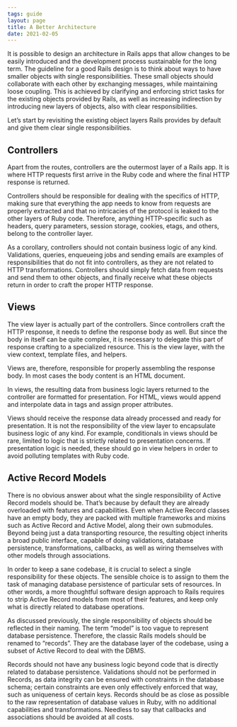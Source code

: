 ```yaml
---
tags: guide
layout: page
title: A Better Architecture
date: 2021-02-05
---
```


It is possible to design an architecture in Rails apps that allow changes to be
easily introduced and the development process sustainable for the long term. The
guideline for a good Rails design is to think about ways to have smaller objects
with single responsibilities. These small objects should collaborate with each
other by exchanging messages, while maintaining loose coupling. This is achieved
by clarifying and enforcing strict tasks for the existing objects provided by
Rails, as well as increasing indirection by introducing new layers of objects,
also with clear responsibilities.

Let’s start by revisiting the existing object layers Rails provides by default
and give them clear single responsibilities.

## Controllers

Apart from the routes, controllers are the outermost layer of a Rails app. It is
where HTTP requests first arrive in the Ruby code and where the final HTTP
response is returned.

Controllers should be responsible for dealing with the specifics of HTTP, making
sure that everything the app needs to know from requests are properly extracted
and that no intricacies of the protocol is leaked to the other layers of Ruby
code. Therefore, anything HTTP-specific such as headers, query parameters,
session storage, cookies, etags, and others, belong to the controller layer.

As a corollary, controllers should not contain business logic of any kind.
Validations, queries, enqueueing jobs and sending emails are examples of
responsibilities that do not fit into controllers, as they are not related to
HTTP transformations. Controllers should simply fetch data from requests and
send them to other objects, and finally receive what these objects return in
order to craft the proper HTTP response.

## Views

The view layer is actually part of the controllers. Since controllers craft the
HTTP response, it needs to define the response body as well. But since the body
in itself can be quite complex, it is necessary to delegate this part of
response crafting to a specialized resource. This is the view layer, with the
view context, template files, and helpers.

Views are, therefore, responsible for properly assembling the response body. In
most cases the body content is an HTML document.

In views, the resulting data from business logic layers returned to the
controller are formatted for presentation. For HTML, views would append and
interpolate data in tags and assign proper attributes.

Views should receive the response data already processed and ready for
presentation. It is not the responsibility of the view layer to encapsulate
business logic of any kind. For example, conditionals in views should be rare,
limited to logic that is strictly related to presentation concerns. If
presentation logic is needed, these should go in view helpers in order to avoid
polluting templates with Ruby code.

## Active Record Models

There is no obvious answer about what the single responsibility of Active Record
models should be. That’s because by default they are already overloaded with
features and capabilities. Even when Active Record classes have an empty body,
they are packed with multiple frameworks and mixins such as Active Record and
Active Model, along their own submodules. Beyond being just a data transporting
resource, the resulting object inherits a broad public interface, capable of
doing validations, database persistence, transformations, callbacks, as well as
wiring themselves with other models through associations.

In order to keep a sane codebase, it is crucial to select a single
responsibility for these objects. The sensible choice is to assign to them the
task of managing database persistence of particular sets of resources. In other
words, a more thoughtful software design approach to Rails requires to strip
Active Record models from most of their features, and keep only what is directly
related to database operations.

As discussed previously, the single responsibility of objects should be
reflected in their naming. The term “model” is too vague to represent database
persistence. Therefore, the classic Rails models should be renamed to “records”.
They are the database layer of the codebase, using a subset of Active Record to
deal with the DBMS.

Records should not have any business logic beyond code that is directly related
to database persistence. Validations should not be performed in Records, as data
integrity can be ensured with constraints in the database schema; certain
constraints are even only effectively enforced that way, such as uniqueness of
certain keys. Records should be as close as possible to the raw representation
of database values in Ruby, with no additional capabilities and transformations.
Needless to say that callbacks and associations should be avoided at all costs.
